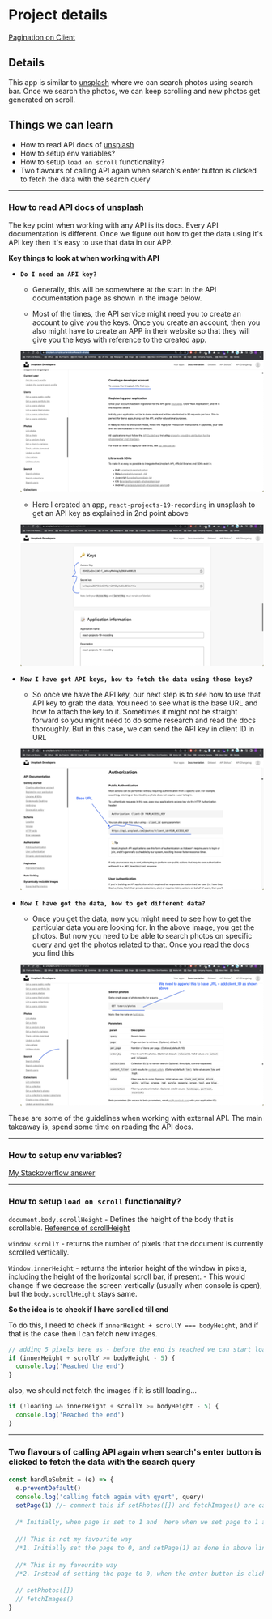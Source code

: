# Project details

[Pagination on Client](https://18-pagination-on-client.netlify.app/)

## Details

This app is similar to [unsplash](https://unsplash.com/) where we can search photos using search bar. Once we search the photos, we can keep scrolling and new photos get generated on scroll.

## Things we can learn

- How to read API docs of [unsplash](https://unsplash.com/documentation#search-photos)
- How to setup env variables?
- How to setup `load on scroll` functionality?
- Two flavours of calling API again when search's enter button is clicked to fetch the data with the search query

---

### How to read API docs of [unsplash](https://unsplash.com/documentation#search-photos)

The key point when working with any API is its docs. Every API documentation is different. Once we figure out how to get the data using it's API key then it's easy to use that data in our APP.

**Key things to look at when working with API**

- **`Do I need an API key?`**

  - Generally, this will be somewhere at the start in the API documentation page as shown in the image below.

  - Most of the times, the API service might need you to create an account to give you the keys. Once you create an account, then you also might have to create an APP in their website so that they will give you the keys with reference to the created app.

  ![Developer account](./readmeImages/developer_account.png)

  - Here I created an app, `react-projects-19-recording` in unsplash to get an API key as explained in 2nd point above

  ![API keys](./readmeImages/API_keys.png)

- **`Now I have got API keys, how to fetch the data using those keys?`**

  - So once we have the API key, our next step is to see how to use that API key to grab the data. You need to see what is the base URL and how to attach the key to it. Sometimes it might not be straight forward so you might need to do some research and read the docs thoroughly. But in this case, we can send the API key in client ID in URL

  ![API keys](./readmeImages/photos_endpoint.png)

- **`Now I have got the data, how to get different data?`**

  - Once you get the data, now you might need to see how to get the particular data you are looking for. In the above image, you get the photos. But now you need to be able to search photos on specific query and get the photos related to that. Once you read the docs you find this

  ![API keys](./readmeImages/search_photos_endpoint.png)

These are some of the guidelines when working with external API. The main takeaway is, spend some time on reading the API docs.

---

### How to setup env variables?

[My Stackoverflow answer](https://stackoverflow.com/a/68945430/10824697)

---

### How to setup `load on scroll` functionality?

`document.body.scrollHeight` - Defines the height of the body that is scrollable.
[Reference of scrollHeight](https://www.w3schools.com/jsref/tryit.asp?filename=tryjsref_element_scrollheight)

`window.scrollY` - returns the number of pixels that the document is currently scrolled vertically.

`Window.innerHeight` - returns the interior height of the window in pixels, including the height of the horizontal scroll bar, if present. - This would change if we decrease the screen vertically (usually when console is open), but the `body.scrollHeight` stays same.

**So the idea is to check if I have scrolled till end**

To do this, I need to check if `innerHeight + scrollY === bodyHeight`, and if that is the case then I can fetch new images.

```js
// adding 5 pixels here as - before the end is reached we can start load new images
if (innerHeight + scrollY >= bodyHeight - 5) {
  console.log('Reached the end')
}
```

also, we should not fetch the images if it is still loading...

```js
if (!loading && innerHeight + scrollY >= bodyHeight - 5) {
  console.log('Reached the end')
}
```

---

### Two flavours of calling API again when search's enter button is clicked to fetch the data with the search query

```js
const handleSubmit = (e) => {
  e.preventDefault()
  console.log('calling fetch again with qyert', query)
  setPage(1) //~ comment this if setPhotos([]) and fetchImages() are called like below

  /* Initially, when page is set to 1 and  here when we set page to 1 again, the first 10 photos will not change as the state call for setPhotos would be same as before. Hence, either of two things can be done*/

  //! This is not my favourite way
  /*1. Initially set the page to 0, and setPage(1) as done in above line. In this case, everytime, the enter button is clicked, page is set from 0 to 1 and the data would be pulled.  */

  //* This is my favourite way
  /*2. Instead of setting the page to 0, when the enter button is clicked, we will wipe out the data by setting setPhotos([]) and then call fetchImages() which would call the images again with the query. To achieve this, comment above setPage(1) and uncomment below setPhotos([]) and fetchImages() */

  // setPhotos([])
  // fetchImages()
}
```
